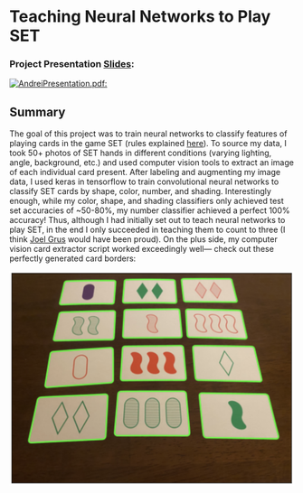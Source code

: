 # **Teaching** **Neural** **Networks** to Play SET 

### Project Presentation [Slides](https://github.com/andreilevin/DL_project/blob/main/AndreiPresentation.pdf): 

[![AndreiPresentation.pdf:](https://raw.githubusercontent.com/andreilevin/DL_project/main/cover_screenshot.jpg)](https://github.com/andreilevin/DL_project/blob/main/AndreiPresentation.pdf)

## Summary

The goal of this project was to train neural networks to classify features of playing cards in the game SET (rules explained [here](https://www.setgame.com/sites/default/files/instructions/SET%20INSTRUCTIONS%20-%20ENGLISH.pdf)).   To source my data, I took 50+ photos of  SET hands in different conditions (varying lighting, angle, background, etc.)  and used computer vision tools to extract an image of each individual card present.  After labeling and augmenting my image data, I used keras in tensorflow to train convolutional neural networks to classify SET cards by shape, color, number, and shading.  Interestingly enough, while my color, shape, and shading classifiers only achieved test set accuracies of ~50-80%, my number classifier achieved a perfect 100% accuracy!  Thus, although I had initially set out to teach neural networks to play SET, in the end I only succeeded in teaching them to count to three (I think [Joel Grus](https://joelgrus.com/2016/05/23/fizz-buzz-in-tensorflow/) would have been proud).  On the plus side, my computer vision card extractor script worked exceedingly well— check out these perfectly  generated card borders:


<img src="https://raw.githubusercontent.com/andreilevin/DL_project/main/mvp_figs/fig4.png"  width="600" />  

